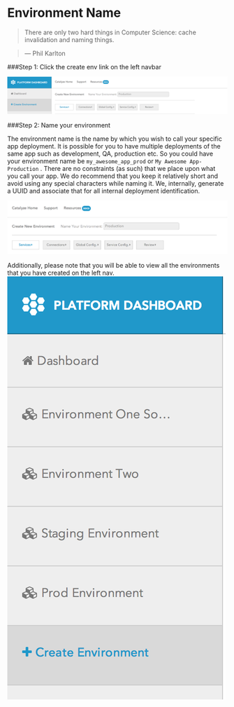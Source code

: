# Environment Name

> There are only two hard things in Computer Science: cache invalidation and naming things.

> — Phil Karlton


###Step 1: Click the create env link on the left navbar

![Click Create Env](../pics/3.create.env.button.png)


###Step 2: Name your environment

The environment name is the name by which you wish to call your specific app deployment. It is possible for you to have multiple deployments of the same app such as development, QA, production etc. So you could have your environment name be `my_awesome_app_prod` or `My Awesome App-Production` . There are no constraints (as such) that we place upon what you call your app. We do recommend that you keep it relatively short and avoid using any special characters while naming it. We, internally, generate a UUID and associate that for all internal deployment identification.

![Name your Environment](../pics/4.name.env.png)


Additionally, please note that you will be able to view all the environments that you have created on the left nav.
![List of Environments](../pics/5.env.listing.png)
